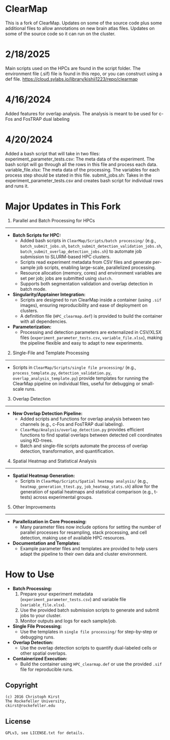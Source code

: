 ClearMap
========

This is a fork of ClearMap.
Updates on some of the source code plus some additional files to allow annotations on new brain atlas files.
Updates on some of the source code so it can run on the cluster.

2/18/2025
========
Main scripts used on the HPCs are found in the script folder.
The environment file (.sif) file is found in this repo, or you can construct using a def file.
https://cloud.sylabs.io/library/kishii1223/repo/clearmap


4/16/2024
========
Added features for overlap analysis.
The analysis is meant to be used for c-Fos and FosTRAP dual labeling


4/20/2024
========
Added a bash script that will take in two files:
experiment_parameter_tests.csv: The meta data of the experiment. The bash script will go through all the rows in this file and process each data.
variable_file.xlsx: The meta data of the processing. The variables for each process step should be stated in this file.
submit_jobs.sh: Takes in the experiment_parameter_tests.csv and creates bash script for individual rows and runs it.

Major Updates in This Fork
=========================

1. Parallel and Batch Processing for HPCs
-----------------------------------------
- **Batch Scripts for HPC:**
  - Added bash scripts in `ClearMap/Scripts/batch processing/` (e.g., `batch_submit_jobs.sh`, `batch_submit_detection_validation_jobs.sh`, `batch_submit_overlap_detection_jobs.sh`) to automate job submission to SLURM-based HPC clusters.
  - Scripts read experiment metadata from CSV files and generate per-sample job scripts, enabling large-scale, parallelized processing.
  - Resource allocation (memory, cores) and environment variables are set per job; jobs are submitted using `sbatch`.
  - Supports both segmentation validation and overlap detection in batch mode.
- **Singularity/Apptainer Integration:**
  - Scripts are designed to run ClearMap inside a container (using `.sif` images), ensuring reproducibility and ease of deployment on clusters.
  - A definition file (`HPC_clearmap.def`) is provided to build the container with all dependencies.
- **Parameterization:**
  - Processing and detection parameters are externalized in CSV/XLSX files (`experiment_parameter_tests.csv`, `variable_file.xlsx`), making the pipeline flexible and easy to adapt to new experiments.

2. Single-File and Template Processing
--------------------------------------
- Scripts in `ClearMap/Scripts/single file processing/` (e.g., `process_template.py`, `detection_validation.py`, `overlap_analysis_template.py`) provide templates for running the ClearMap pipeline on individual files, useful for debugging or small-scale runs.

3. Overlap Detection
--------------------
- **New Overlap Detection Pipeline:**
  - Added scripts and functions for overlap analysis between two channels (e.g., c-Fos and FosTRAP dual labeling).
  - `ClearMap/Analysis/overlap_detection.py` provides efficient functions to find spatial overlaps between detected cell coordinates using KD-trees.
  - Batch and single-file scripts automate the process of overlap detection, transformation, and quantification.

4. Spatial Heatmap and Statistical Analysis
-------------------------------------------
- **Spatial Heatmap Generation:**
  - Scripts in `ClearMap/Scripts/Spatial heatmap analysis/` (e.g., `heatmap_generation_ttest.py`, `job_heatmap_stats.sh`) allow for the generation of spatial heatmaps and statistical comparison (e.g., t-tests) across experimental groups.

5. Other Improvements
---------------------
- **Parallelization in Core Processing:**
  - Many parameter files now include options for setting the number of parallel processes for resampling, stack processing, and cell detection, making use of available HPC resources.
- **Documentation and Templates:**
  - Example parameter files and templates are provided to help users adapt the pipeline to their own data and cluster environment.

How to Use
==========
- **Batch Processing:**
  1. Prepare your experiment metadata (`experiment_parameter_tests.csv`) and variable file (`variable_file.xlsx`).
  2. Use the provided batch submission scripts to generate and submit jobs to your cluster.
  3. Monitor outputs and logs for each sample/job.
- **Single File Processing:**
  - Use the templates in `single file processing/` for step-by-step or debugging runs.
- **Overlap Detection:**
  - Use the overlap detection scripts to quantify dual-labeled cells or other spatial overlaps.
- **Containerized Execution:**
  - Build the container using `HPC_clearmap.def` or use the provided `.sif` file for reproducible runs.

Copyright
---------
    (c) 2016 Christoph Kirst
    The Rockefeller University, 
    ckirst@rockefeller.edu

License
-------
    GPLv3, see LICENSE.txt for details.
